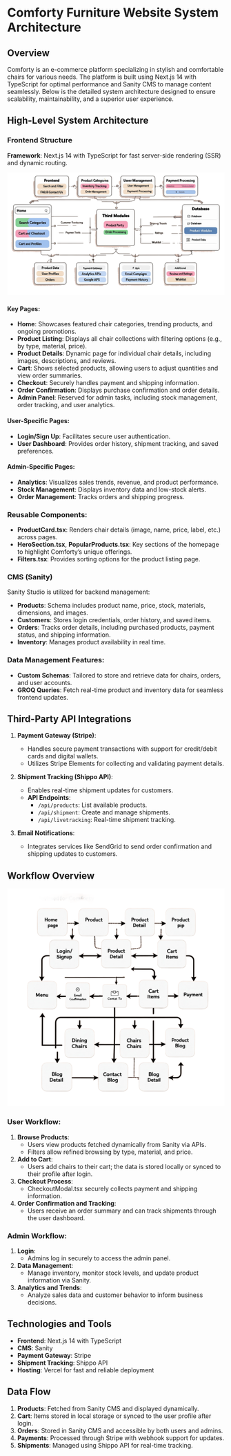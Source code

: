 # Comforty Furniture Website System Architecture

## Overview
Comforty is an e-commerce platform specializing in stylish and comfortable chairs for various needs. The platform is built using Next.js 14 with TypeScript for optimal performance and Sanity CMS to manage content seamlessly. Below is the detailed system architecture designed to ensure scalability, maintainability, and a superior user experience.

## High-Level System Architecture

### Frontend Structure
**Framework**: Next.js 14 with TypeScript for fast server-side rendering (SSR) and dynamic routing.

![System Overview](./Documentation/images/diagram.png)

#### Key Pages:
- **Home**: Showcases featured chair categories, trending products, and ongoing promotions.
- **Product Listing**: Displays all chair collections with filtering options (e.g., by type, material, price).
- **Product Details**: Dynamic page for individual chair details, including images, descriptions, and reviews.
- **Cart**: Shows selected products, allowing users to adjust quantities and view order summaries.
- **Checkout**: Securely handles payment and shipping information.
- **Order Confirmation**: Displays purchase confirmation and order details.
- **Admin Panel**: Reserved for admin tasks, including stock management, order tracking, and user analytics.

#### User-Specific Pages:
- **Login/Sign Up**: Facilitates secure user authentication.
- **User Dashboard**: Provides order history, shipment tracking, and saved preferences.

#### Admin-Specific Pages:
- **Analytics**: Visualizes sales trends, revenue, and product performance.
- **Stock Management**: Displays inventory data and low-stock alerts.
- **Order Management**: Tracks orders and shipping progress.

### Reusable Components:
- **ProductCard.tsx**: Renders chair details (image, name, price, label, etc.) across pages.
- **HeroSection.tsx**, **PopularProducts.tsx**: Key sections of the homepage to highlight Comforty’s unique offerings.
- **Filters.tsx**: Provides sorting options for the product listing page.

### CMS (Sanity)
Sanity Studio is utilized for backend management:
- **Products**: Schema includes product name, price, stock, materials, dimensions, and images.
- **Customers**: Stores login credentials, order history, and saved items.
- **Orders**: Tracks order details, including purchased products, payment status, and shipping information.
- **Inventory**: Manages product availability in real time.

### Data Management Features:
- **Custom Schemas**: Tailored to store and retrieve data for chairs, orders, and user accounts.
- **GROQ Queries**: Fetch real-time product and inventory data for seamless frontend updates.

## Third-Party API Integrations

1. **Payment Gateway (Stripe)**:
    - Handles secure payment transactions with support for credit/debit cards and digital wallets.
    - Utilizes Stripe Elements for collecting and validating payment details.

2. **Shipment Tracking (Shippo API)**:
    - Enables real-time shipment updates for customers.
    - **API Endpoints**:
        - `/api/products`: List available products.
        - `/api/shipment`: Create and manage shipments.
        - `/api/livetracking`: Real-time shipment tracking.

3. **Email Notifications**:
    - Integrates services like SendGrid to send order confirmation and shipping updates to customers.

## Workflow Overview

![Workflow Diagram](./Documentation/images/diagram-02.png)

### User Workflow:
1. **Browse Products**:
    - Users view products fetched dynamically from Sanity via APIs.
    - Filters allow refined browsing by type, material, and price.
2. **Add to Cart**:
    - Users add chairs to their cart; the data is stored locally or synced to their profile after login.
3. **Checkout Process**:
    - CheckoutModal.tsx securely collects payment and shipping information.
4. **Order Confirmation and Tracking**:
    - Users receive an order summary and can track shipments through the user dashboard.

### Admin Workflow:
1. **Login**:
    - Admins log in securely to access the admin panel.
2. **Data Management**:
    - Manage inventory, monitor stock levels, and update product information via Sanity.
3. **Analytics and Trends**:
    - Analyze sales data and customer behavior to inform business decisions.

## Technologies and Tools
- **Frontend**: Next.js 14 with TypeScript
- **CMS**: Sanity
- **Payment Gateway**: Stripe
- **Shipment Tracking**: Shippo API
- **Hosting**: Vercel for fast and reliable deployment

## Data Flow
1. **Products**: Fetched from Sanity CMS and displayed dynamically.
2. **Cart**: Items stored in local storage or synced to the user profile after login.
3. **Orders**: Stored in Sanity CMS and accessible by both users and admins.
4. **Payments**: Processed through Stripe with webhook support for updates.
5. **Shipments**: Managed using Shippo API for real-time tracking.
